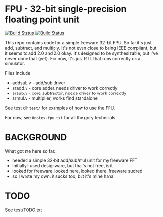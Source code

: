 # FPU - 32-bit single-precision floating point unit

[![Build Status][1]][2] [![Build Status][3]][4]

[1]: https://github.com/steveri/fpu/actions/workflows/fpu-tests.yml/badge.svg
[2]: https://github.com/steveri/fpu/actions/workflows/fpu-tests.yml
[3]: https://app.travis-ci.com/steveri/fpu.svg?branch=master
[4]: https://app.travis-ci.com/steveri/fpu

This repo contains code for a simple freeware 32-bit FPU.
So far it's just add, subtract, and multiply. It's not even close to being IEEE compliant, but it seems to add 2.0 and 2.0 okay. It's designed to be synthesizable, but I've never done that (yet). For now, it's just RTL that runs correctly on a simulator.

Files include
* addsub.v - add/sub driver
* sradd.v - core adder, needs driver to work correctly
* srsub.v - core subtractor, needs driver to work correctly
* srmul.v - multiplier, works find standalone

See test dir `test/` for examples of how to use the FPU.

For now, see `0notes-fpu.txt` for all the gory technicals.


# BACKGROUND

What got me here so far:
* needed a simple 32-bit add/sub/mul unit for my freeware FFT
* initially I used designware, but that's not free, is it
* looked for freeware. looked here, looked there. freeware sucked
* so I wrote my own. it sucks too, but it's mine haha



# TODO

See test/TODO.txt

